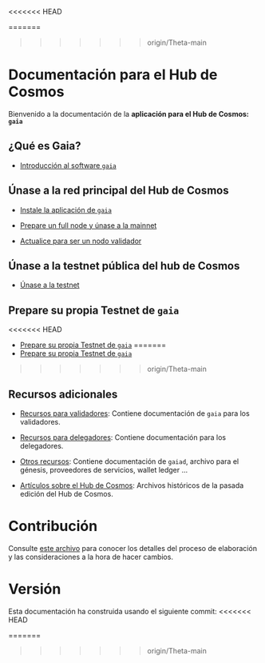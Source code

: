 <<<<<<< HEAD
<!-- markdown-link-check-disable -->
=======
>>>>>>> origin/Theta-main
# Documentación para el Hub de Cosmos

Bienvenido a la documentación de la **aplicación para el Hub de Cosmos: `gaia`**

## ¿Qué es Gaia?

- [Introducción al software `gaia`](./gaia-tutorials/what-is-gaia.md)

## Únase a la red principal del Hub de Cosmos

- [Instale la aplicación de `gaia`](./gaia-tutorials/installation.md)

- [Prepare un full node y únase a la mainnet](./gaia-tutorials/join-mainnet.md)

- [Actualice para ser un nodo validador](./validators/validator-setup.md)

## Únase a la testnet pública del hub de Cosmos

- [Únase a la testnet](./hub-tutorials/join-testnet.md)

## Prepare su propia Testnet de `gaia`

<<<<<<< HEAD
- [Prepare su propia Testnet de `gaia`](../hub-tutorials/deploy-testnet.md)
=======
- [Prepare su propia Testnet de `gaia`](./hub-tutorials/deploy-testnet.md)
>>>>>>> origin/Theta-main

## Recursos adicionales

- [Recursos para validadores](./validators/README.md): Contiene documentación de `gaia` para los validadores.

- [Recursos para delegadores](./delegators/README.md): Contiene documentación para los delegadores.

- [Otros recursos](./resources/README.md): Contiene documentación de `gaiad`, archivo para el génesis, proveedores de servicios, wallet ledger ...

- [Artículos sobre el Hub de Cosmos](./resources/archives.md): Archivos históricos de la pasada edición del Hub de Cosmos.

# Contribución

Consulte [este archivo](./DOCS_README.md) para conocer los detalles del proceso de elaboración y las consideraciones a la hora de hacer cambios.

# Versión

Esta documentación ha construida usando el siguiente commit:
<<<<<<< HEAD

<!-- markdown-link-check-enable -->
=======
>>>>>>> origin/Theta-main
